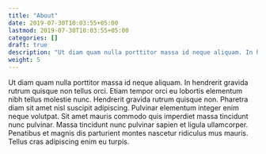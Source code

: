 ```yaml
---
title: "About"
date: 2019-07-30T10:03:55+05:00
lastmod: 2019-07-30T10:03:55+05:00
categories: []
draft: true
description: "Ut diam quam nulla porttitor massa id neque aliquam. In hendrerit gravida rutrum quisque non tellus orci. Etiam tempor orci eu lobortis elementum nibh tellus molestie nunc."
weight: 5
---
```


Ut diam quam nulla porttitor massa id neque aliquam. In hendrerit gravida rutrum quisque non tellus orci. Etiam tempor orci eu lobortis elementum nibh tellus molestie nunc. Hendrerit gravida rutrum quisque non. Pharetra diam sit amet nisl suscipit adipiscing. Pulvinar elementum integer enim neque volutpat. Sit amet mauris commodo quis imperdiet massa tincidunt nunc pulvinar. Massa tincidunt nunc pulvinar sapien et ligula ullamcorper. Penatibus et magnis dis parturient montes nascetur ridiculus mus mauris. Tellus cras adipiscing enim eu turpis.
